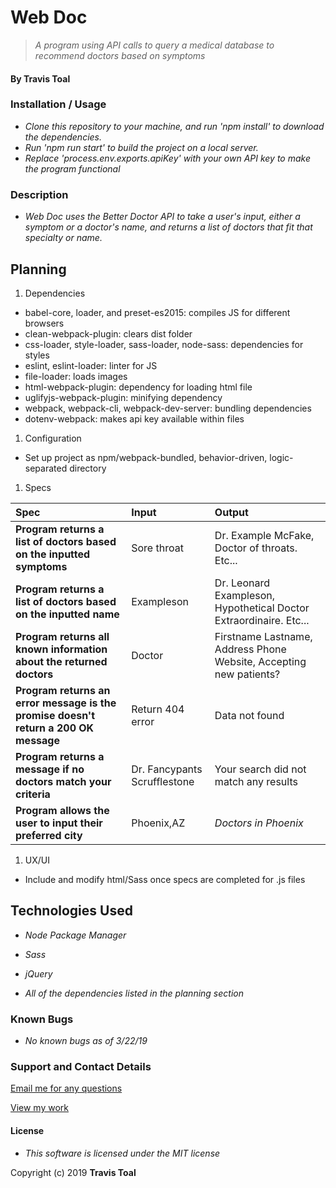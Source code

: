 # Web Doc
> _A program using API calls to query a medical database to recommend doctors based on symptoms_

#### By **Travis Toal**

### Installation / Usage
* _Clone this repository to your machine, and run 'npm install' to download the dependencies._
* _Run 'npm run start' to build the project on a local server._
* _Replace 'process.env.exports.apiKey' with your own API key to make the program functional_

### Description

* _Web Doc uses the Better Doctor API to take a user's input, either a symptom or a doctor's name, and returns a list of doctors that fit that specialty or name._

## Planning

1. Dependencies
  * babel-core, loader, and preset-es2015: compiles JS for different browsers
  * clean-webpack-plugin: clears dist folder
  * css-loader, style-loader, sass-loader, node-sass: dependencies for styles
  * eslint, eslint-loader: linter for JS
  * file-loader: loads images
  * html-webpack-plugin: dependency for loading html file
  * uglifyjs-webpack-plugin: minifying dependency
  * webpack, webpack-cli, webpack-dev-server: bundling dependencies
  * dotenv-webpack: makes api key available within files

1. Configuration
  * Set up project as npm/webpack-bundled, behavior-driven, logic-separated directory

1. Specs

  | Spec | Input | Output |
| :-------------     | :------------- | :------------- |
| **Program returns a list of doctors based on the inputted symptoms** | Sore throat | Dr. Example McFake, Doctor of throats. Etc... |
| **Program returns a list of doctors based on the inputted name** | Exampleson | Dr. Leonard Exampleson, Hypothetical Doctor Extraordinaire. Etc... |
| **Program returns all known information about the returned doctors** | Doctor | Firstname Lastname, Address Phone Website, Accepting new patients? |
| **Program returns an error message is the promise doesn't return a 200 OK message** | Return 404 error | Data not found |
| **Program returns a message if no doctors match your criteria** | Dr. Fancypants Scrufflestone | Your search did not match any results |
| **Program allows the user to input their preferred city** | Phoenix,AZ | *Doctors in Phoenix* |

1. UX/UI
* Include and modify html/Sass once specs are completed for .js files

## Technologies Used

* _Node Package Manager_

* _Sass_

* _jQuery_

* _All of the dependencies listed in the planning section_

### Known Bugs

* _No known bugs as of 3/22/19_

### Support and Contact Details

[Email me for any questions](mailto:travisty12@gmail.com)

[View my work](https://www.github.com/travisty12/)

#### License
* _This software is licensed under the MIT license_

Copyright (c) 2019 **Travis Toal**
